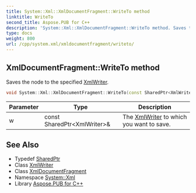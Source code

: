 ```yaml
---
title: System::Xml::XmlDocumentFragment::WriteTo method
linktitle: WriteTo
second_title: Aspose.PUB for C++
description: 'System::Xml::XmlDocumentFragment::WriteTo method. Saves the node to the specified XmlWriter in C++.'
type: docs
weight: 800
url: /cpp/system.xml/xmldocumentfragment/writeto/
---
```

## XmlDocumentFragment::WriteTo method


Saves the node to the specified [XmlWriter](../../xmlwriter/).

```cpp
void System::Xml::XmlDocumentFragment::WriteTo(const SharedPtr<XmlWriter> &w) override
```


| Parameter | Type | Description |
| --- | --- | --- |
| w | const SharedPtr\<XmlWriter\>\& | The [XmlWriter](../../xmlwriter/) to which you want to save. |

## See Also

* Typedef [SharedPtr](../../../system/sharedptr/)
* Class [XmlWriter](../../xmlwriter/)
* Class [XmlDocumentFragment](../)
* Namespace [System::Xml](../../)
* Library [Aspose.PUB for C++](../../../)

